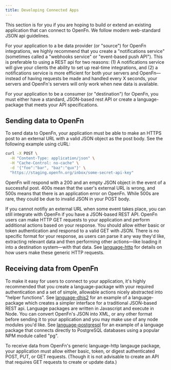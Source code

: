 ```yaml
---
title: Developing Connected Apps
---
```


This section is for you if you are hoping to build or extend an existing
application that can connect to OpenFn. We follow modern web-standard JSON api
guidelines.

For your application to a be data provider (or "source") for OpenFn
integrations, we highly recommend that you create a "notifications service"
(sometimes called a "webhooks service" or "event-based push API"). This is
preferable to using a REST api for two reasons: (1) A notifications service will
give your clients the ability to set up real-time integrations, and (2) a
notifications service is more efficient for both your servers and OpenFn—instead
of having requests be made and handled every X seconds, your servers and
OpenFn's servers will only work when new data is available.

For your application to be a consumer (or "destination") for OpenFn, you must
either have a standard, JSON-based rest API or create a language-package that
meets your API specifications.

## Sending data to OpenFn

To send data to OpenFn, your application must be able to make an HTTPS post to
an external URL with a valid JSON object as the post body. See the following
example using cURL:

```sh
curl -X POST \
  -H "Content-Type: application/json" \
  -H "Cache-Control: no-cache" \
  -d '{"foo":"bar", "baz":"qux"}' \
  "https://staging.openfn.org/inbox/some-secret-api-key"
```

OpenFn will respond with a 200 and an empty JSON object in the event of a
successful post. 400s mean that the user's external URL is wrong, and 500s means
that there is an application error on OpenFn. While 500s are rare, they could be
due to invalid JSON in your POST body.

If you cannot notifiy an external URL when some event takes place, you can still
integrate with OpenFn if you have a JSON-based REST API. OpenFn users can make
HTTP GET requests to your application and perform additional actions based on
your response. You should allow either basic or token authentication and
responsd to a valid GET with JSON. There is no specific format for your
response, as users can parse it any way they'd like, extracting relevant data
and then performing other actions—like loading it into a destination system—with
that data. See [language-http](https://www.github.com/openfn/language-http) for
details on how users make these generic HTTP requests.

## Receiving data from OpenFn

To make it easy for users to connect to your application, it's highly
recommended that you create a language-package with your required authentication
and a set of simple, allowable actions nicely abstracted into "helper
functions". See [language-dhis2](https://www.github.com/openfn/language-dhis2)
for an example of a language-package which creates a simpler interface for a
traditional JSON-based REST api. Language packages are written in Javascript and
execute in Node. You can convert OpenFn's JSON into XML, or any other format
before sending it to your application and you may make use of any node modules
you'd like. See
[language-postgresql](https://www.github.com/openfn/language-postgresql) for an
example of a language package that connects directly to PostgreSQL databases
using a popular NPM module called "pg".

To receive data from OpenFn's generic language-http langauge package, your
application must allow either basic, token, or digest authenticated POST, PUT,
or GET requests. (Though it is not advisable to create an API that requires GET
requests to create or update data.)
